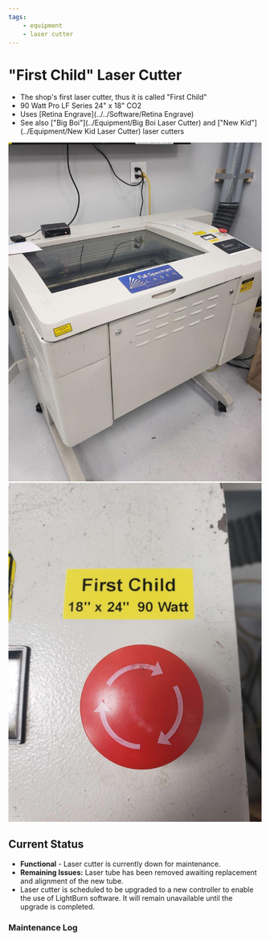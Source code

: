 ```yaml
---
tags:
    - equipment
    - laser cutter
---
```

# "First Child"  Laser Cutter

   * The shop's first laser cutter, thus it is called "First Child"
   * 90 Watt Pro LF Series 24" x 18" CO2
   * Uses [Retina Engrave](../../Software/Retina Engrave)
   * See also ["Big Boi"](../Equipment/Big Boi Laser Cutter) and ["New Kid"](../Equipment/New Kid Laser Cutter) laser cutters

![ ](../images/lasercutters/first.child.far.jpg)
![ ](../images/lasercutters/first.child.close.jpg)

## Current Status

- **Functional** - Laser cutter is currently down for maintenance.
- **Remaining Issues:** Laser tube has been removed awaiting replacement and alignment of the new tube.
- Laser cutter is scheduled to be upgraded to a new controller to enable the use of LightBurn software. It will remain unavailable until the upgrade is completed.
  
### Maintenance Log
